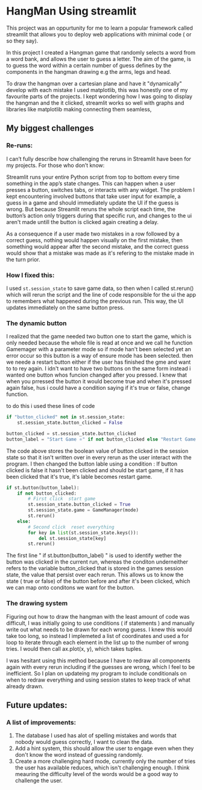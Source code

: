 # HangMan Using streamlit

This project was an oppurtunity for me to learn a popular framework called streamlit that allows you to deploy web applications with minimal code ( or so they say).

In this project I created a Hangman game that randomly selects a word from a word bank, and allows the user to guess a letter. The aim of the game, is to guess the word within
a certain number of guess defines by the components in the hangman drawing e.g the arms, legs and head.

To draw the hangman over a cartesian plane and have it "dynamically" develop with each mistake I used matplotlib, this was honestly one of my favourite parts of the projects.
I kept wondering how I was going to display the hangman and the it clicked, streamlit works so well with graphs and libraries like matplotlib making connecting them seamless,

## My biggest challenges

### Re-runs:

I can’t fully describe how challenging the reruns in Streamlit have been for my projects. For those who don’t know:

Streamlit runs your entire Python script from top to bottom every time something in the app’s state changes. This can happen when a user presses a button, switches tabs, or interacts with any widget.
The problem I kept encountering involved buttons that take user input for example, a guess in a game and should immediately update the UI if the guess is wrong. But because Streamlit reruns the whole script each time, 
the button’s action only triggers during that specific run, and changes to the ui aren't made untill the button is clicked again creating a delay.

As a consequence if a user made two mistakes in a row followed by a correct guess, nothing would happen visually on the first mistake, then something would appear after the second mistake, 
and the correct guess would show that a mistake was made as it's refering to the mistake made in the turn prior.

### How I fixed this:

I used `st.session_state` to save game data, so then when I called st.rerun() which will rerun the script and the line of code responsible for the ui the app to remembers what happened during the previous run.
This way, the UI updates immediately on the same button press.

### The dynamic button
I realized that the game needed two button one to start the game, which is only needed because the whole file is read at once and we call he function Gamemager with a parameter mode
so if mode han't been selected yet an error occur so this button is a way of ensure mode has been selected.
then we neede a restart button either if the user has finished the gme and want to to rey again.
I idn't want to have two buttons on the same form instead i wanted one button whos funcion changed after you pressed.
I knew that when you prressed the button it would become true and when it's pressed again false, hus i could have a condition saying if it's true or false, change function.

to do this i used these lines of code
```python
if "button_clicked" not in st.session_state:
    st.session_state.button_clicked = False

button_clicked = st.session_state.button_clicked
button_label = "Start Game ⭐" if not button_clicked else "Restart Game 🔁"

```
The code above stores the boolean value of button clicked in the session state so that it isn't written over in every rerun as the user interact with the program.
I then changed the button lable using a condition : If button clicked is false it hasn't been clicked and should be start game, if it has been clicked that it's true, 
it's lable becomes restart game.

```python
if st.button(button_label):
    if not button_clicked:
        # First click  start game
        st.session_state.button_clicked = True
        st.session_state.game = GameManager(mode)
        st.rerun()
    else:
        # Second click  reset everything
        for key in list(st.session_state.keys()):
            del st.session_state[key]
        st.rerun()
```

The first line " if st.button(button_label) " is used to identify wether the button was clicked in the current run, 
whereas the conditon underneither refers to the variable button_clicked that is stored in the games session state, the value that persist over each rerun. 
This allows us to know the state ( true or false) of the button before and after it's been clicked, which we can map onto conditons we want for the button.

### The drawing system

Figuring out how to draw the hangman with the least amount of code was difficult, I was initially going to use conditions ( if statements ) and manually write out
what needs to be drawn for each wrong guess. I knew this would take too long, so instead I implemeted a list of coordinates and used a for loop to iterate through each element in the list up to 
the number of wrong tries. I would then call ax.plot(x, y), which takes tuples.

I was hesitant using this method because I have to redraw all components again with every rerun including if the guesses are wrong, which I feel to be inefficient.
So I plan on updateing my program to include conditionals on when to redraw everything and using session states to keep track of what already drawn.


## Future updates:
### A list of improvements:
1. The database I used has alot of spelling mistakes and words that nobody would guess correctly, I want to clean the data.
2. Add a hint system, this should allow the user to engage even when they don't know the word instead of guessing randomly.
3. Create a more challenging hard mode, currently only the number of tries the user has available reduces, which isn't challenging enough.
I think meauring the difficulty level of the words would be a good way to challenge the user.



